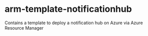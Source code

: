 # arm-template-notificationhub
Contains a template to deploy a notification hub on Azure via Azure Resource Manager
